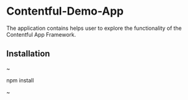 # Contentful-Demo-App

The application contains helps user to explore the functionality of the Contentful App Framework. 

## Installation

~

npm install

~